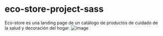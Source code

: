 # eco-store-project-sass

Eco-store es una landing page de un catálogo de productos de cuidado de la salud y decoración del hogar.
![image](https://github.com/areyesdev1/eco-store-project-sass/assets/114314498/9e274e8a-b889-4f9b-99a1-9f89eaa311ac)

